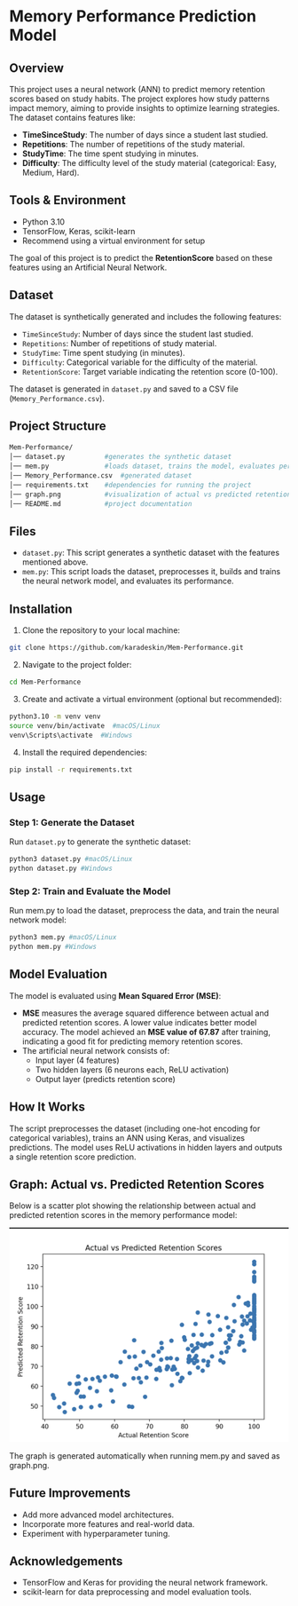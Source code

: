# Memory Performance Prediction Model

## Overview

This project uses a neural network (ANN) to predict memory retention scores based on study habits. The project explores how study patterns impact memory, aiming to provide insights to optimize learning strategies. The dataset contains features like:
- **TimeSinceStudy**: The number of days since a student last studied.
- **Repetitions**: The number of repetitions of the study material.
- **StudyTime**: The time spent studying in minutes.
- **Difficulty**: The difficulty level of the study material (categorical: Easy, Medium, Hard).

## Tools & Environment

- Python 3.10  
- TensorFlow, Keras, scikit-learn  
- Recommend using a virtual environment for setup

The goal of this project is to predict the **RetentionScore** based on these features using an Artificial Neural Network.

## Dataset

The dataset is synthetically generated and includes the following features:
- `TimeSinceStudy`: Number of days since the student last studied.
- `Repetitions`: Number of repetitions of study material.
- `StudyTime`: Time spent studying (in minutes).
- `Difficulty`: Categorical variable for the difficulty of the material.
- `RetentionScore`: Target variable indicating the retention score (0-100).

The dataset is generated in `dataset.py` and saved to a CSV file (`Memory_Performance.csv`).

## Project Structure

```bash
Mem-Performance/
│── dataset.py          #generates the synthetic dataset
│── mem.py              #loads dataset, trains the model, evaluates performance
│── Memory_Performance.csv  #generated dataset
│── requirements.txt    #dependencies for running the project
│── graph.png           #visualization of actual vs predicted retention scores
│── README.md           #project documentation
```

## Files

- `dataset.py`: This script generates a synthetic dataset with the features mentioned above.
- `mem.py`: This script loads the dataset, preprocesses it, builds and trains the neural network model, and evaluates its performance.

## Installation

1. Clone the repository to your local machine:
```bash
git clone https://github.com/karadeskin/Mem-Performance.git
```

2. Navigate to the project folder:
```bash
cd Mem-Performance
```

3. Create and activate a virtual environment (optional but recommended):
```bash
python3.10 -m venv venv
source venv/bin/activate  #macOS/Linux
venv\Scripts\activate  #Windows
```

4. Install the required dependencies: 
```bash
pip install -r requirements.txt
```

## Usage

### Step 1: Generate the Dataset

Run `dataset.py` to generate the synthetic dataset:
```bash
python3 dataset.py #macOS/Linux
python dataset.py #Windows
```

### Step 2: Train and Evaluate the Model 

Run mem.py to load the dataset, preprocess the data, and train the neural network model:
``` bash
python3 mem.py #macOS/Linux
python mem.py #Windows 
```
## Model Evaluation

The model is evaluated using **Mean Squared Error (MSE)**:

- **MSE** measures the average squared difference between actual and predicted retention scores. A lower value indicates better model accuracy. The model achieved an **MSE value of 67.87** after training, indicating a good fit for predicting memory retention scores.
- The artificial neural network consists of:
  * Input layer (4 features)
  * Two hidden layers (6 neurons each, ReLU activation)
  * Output layer (predicts retention score)

 ## How It Works

The script preprocesses the dataset (including one-hot encoding for categorical variables), trains an ANN using Keras, and visualizes predictions. The model uses ReLU activations in hidden layers and outputs a single retention score prediction.

## Graph: Actual vs. Predicted Retention Scores

Below is a scatter plot showing the relationship between actual and predicted retention scores in the memory performance model:

![Memory Performance Graph](./graph.png)

The graph is generated automatically when running mem.py and saved as graph.png. 

## Future Improvements 

* Add more advanced model architectures.
* Incorporate more features and real-world data.
* Experiment with hyperparameter tuning.

## Acknowledgements 

* TensorFlow and Keras for providing the neural network framework.
* scikit-learn for data preprocessing and model evaluation tools.
